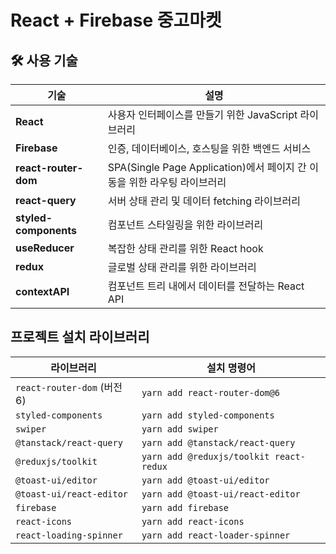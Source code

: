 # React + Firebase 중고마켓

## 🛠️ 사용 기술

| 기술                | 설명                                              |
|---------------------|---------------------------------------------------|
| **React**           | 사용자 인터페이스를 만들기 위한 JavaScript 라이브러리 |
| **Firebase**        | 인증, 데이터베이스, 호스팅을 위한 백엔드 서비스 |
| **react-router-dom**| SPA(Single Page Application)에서 페이지 간 이동을 위한 라우팅 라이브러리 |
| **react-query**     | 서버 상태 관리 및 데이터 fetching 라이브러리  |
| **styled-components**| 컴포넌트 스타일링을 위한 라이브러리               |
| **useReducer**      | 복잡한 상태 관리를 위한 React hook              |
| **redux**           | 글로벌 상태 관리를 위한 라이브러리               |
| **contextAPI**      | 컴포넌트 트리 내에서 데이터를 전달하는 React API |

## 프로젝트 설치 라이브러리

| 라이브러리                     | 설치 명령어                              |
| ----------------------------- | ---------------------------------------- |
| `react-router-dom` (버전 6)    | `yarn add react-router-dom@6`            |
| `styled-components`            | `yarn add styled-components`            |
| `swiper`                       | `yarn add swiper`                       |
| `@tanstack/react-query`        | `yarn add @tanstack/react-query`        |
| `@reduxjs/toolkit`             | `yarn add @reduxjs/toolkit react-redux`             |
| `@toast-ui/editor`             | `yarn add @toast-ui/editor`             |
| `@toast-ui/react-editor`       | `yarn add @toast-ui/react-editor`       |
| `firebase`                     | `yarn add firebase`                     |
| `react-icons`                  | `yarn add react-icons`                  |
| `react-loading-spinner`        | `yarn add react-loader-spinner`         |
